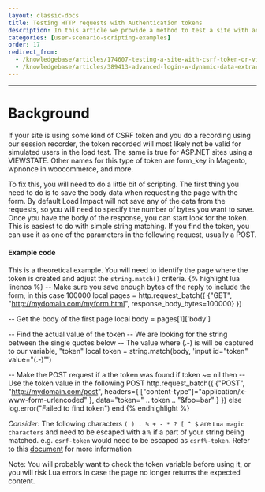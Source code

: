 ```yaml
---
layout: classic-docs
title: Testing HTTP requests with Authentication tokens
description: In this article we provide a method to test a site with an CSRF token. The same principle applies for VIEWSTATE or other authentication tokens.
categories: [user-scenario-scripting-examples]
order: 17
redirect_from:
  - /knowledgebase/articles/174607-testing-a-site-with-csrf-token-or-viewstate
  - /knowledgebase/articles/389413-advanced-login-w-dynamic-data-extraction-correlati
---
```


***

<h1>Background</h1>



If your site is using some kind of CSRF token and you do a recording using our session recorder, the token recorded will most likely not be valid for simulated users in the load test. The same is true for ASP.NET sites using a VIEWSTATE.  Other names for this type of token are form_key in Magento, wpnonce in woocommerce, and more.

To fix this, you will need to do a little bit of scripting. The first thing you need to do is to save the body data when requesting the page with the form. By default Load Impact will not save any of the data from the requests, so you will need to specify the number of bytes you want to save. Once you have the body of the response, you can start look for the token. This is easiest to do with simple string matching. If you find the token, you can use it as one of the parameters in the following request, usually a POST.

#### Example code
This is a theoretical example. You will need to identify the page where the token is created and adjust the `string.match()` criteria.
{% highlight lua linenos %}
-- Make sure you save enough bytes of the reply to include the form, in this case 100000
local pages = http.request_batch({
    {"GET", "http://mydomain.com/myform.html", response_body_bytes=100000}
})

-- Get the body of the first page
local body = pages[1]['body']

-- Find the actual value of the token
-- We are looking for the string between the single quotes below
-- The value where (.-) is will be captured to our variable, "token"
local token = string.match(body, 'input id="token" value="(.-)"')

-- Make the POST request if a the token was found
if token ~= nil then
    -- Use the token value in the following POST
    http.request_batch({
        {"POST", "http://mydomain.com/post", headers={
                ["content-type"]="application/x-www-form-urlencoded"
            },
            data="token=" .. token .. "&foo=bar"
        }
    })
else
    log.error("Failed to find token")
end
{% endhighlight %}

*Consider:* The following characters `( ) . % + - * ? [ ^ $` are `Lua magic characters` and need to be escaped with a `%` if a part of your string being matched.  e.g. `csrf-token` would need to be escaped as `csrf%-token`.  Refer to this [document](https://www.lua.org/pil/20.2.html) for more information


Note: You will probably want to check the token variable before using it, or you will risk Lua errors in case the page no longer returns the expected content.
